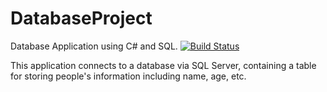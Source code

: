 # DatabaseProject
Database Application using C# and SQL. 
[![Build Status](https://dev.azure.com/Saeyon/Database%20Project/_apis/build/status/SaeyonSivakumaran.DatabaseProject?branchName=master)](https://dev.azure.com/Saeyon/Database%20Project/_build/latest?definitionId=1&branchName=master)

This application connects to a database via SQL Server, containing a table for storing people's information including name, age, etc.
